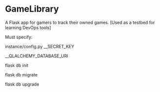# GameLibrary
A Flask app for gamers to track their owned games. [Used as a testbed for learning DevOps tools]

Must specify:

instance/config.py
__SECRET_KEY

__QLALCHEMY_DATABASE_URI



flask db init

flask db migrate

flask db upgrade

